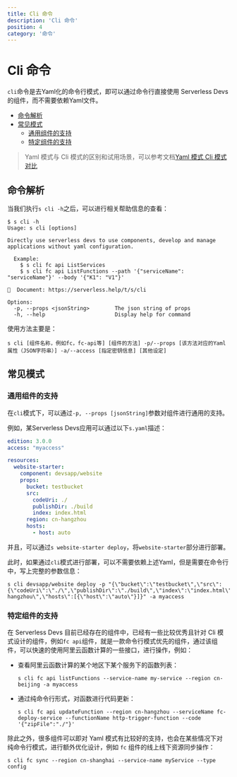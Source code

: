 ```yaml
---
title: Cli 命令
description: 'Cli 命令'
position: 4
category: '命令'
---
```

# Cli 命令

`cli`命令是去Yaml化的命令行模式，即可以通过命令行直接使用 Serverless Devs 的组件，而不需要依赖Yaml文件。

- [命令解析](#命令解析)
- [常见模式](#常见模式)
    - [通用组件的支持](#通用组件的支持)
    - [特定组件的支持](#特定组件的支持)

> Yaml 模式与 Cli 模式的区别和试用场景，可以参考文档[Yaml 模式 Cli 模式对比](./../yaml_and_cli.md)

## 命令解析

当我们执行`s cli -h`之后，可以进行相关帮助信息的查看：

```shell script
$ s cli -h
Usage: s cli [options]

Directly use serverless devs to use components, develop and manage applications without yaml configuration.
  
  Example:
    $ s cli fc api ListServices
    $ s cli fc api ListFunctions --path '{"serviceName": "serviceName"}' --body '{"K1": "V1"}'
    
📖  Document: https://serverless.help/t/s/cli

Options:
  -p, --props <jsonString>        The json string of props
  -h, --help                      Display help for command
```

使用方法主要是：

```shell script
s cli [组件名称，例如fc，fc-api等] [组件的方法] -p/--props [该方法对应的Yaml属性（JSON字符串）] -a/--access [指定密钥信息] [其他设定]
```


## 常见模式

### 通用组件的支持

在`cli`模式下，可以通过`-p, --props [jsonString]`参数对组件进行通用的支持。

例如，某Serverless Devs应用可以通过以下`s.yaml`描述：

```yaml
edition: 3.0.0
access: "myaccess"

resources:
  website-starter:
    component: devsapp/website
    props:
      bucket: testbucket
      src:
        codeUri: ./
        publishDir: ./build
        index: index.html
      region: cn-hangzhou
      hosts:
        - host: auto
```

并且，可以通过`s website-starter deploy`，将`website-starter`部分进行部署。

此时，如果通过`cli`模式进行部署，可以不需要依赖上述Yaml，但是需要在命令行中，写上完整的参数信息：

```shell script
s cli devsapp/website deploy -p "{\"bucket\":\"testbucket\",\"src\":{\"codeUri\":\"./\",\"publishDir\":\"./build\",\"index\":\"index.html\"},\"region\":\"cn-hangzhou\",\"hosts\":[{\"host\":\"auto\"}]}" -a myaccess
```

### 特定组件的支持

在 Serverless Devs 目前已经存在的组件中，已经有一些比较优秀且针对 Cli 模式设计的组件，例如`fc api`组件，就是一款命令行模式优先的组件，通过该组件，可以快速的使用阿里云函数计算的一些接口，进行操作，例如：

- 查看阿里云函数计算的某个地区下某个服务下的函数列表：
    ```shell script
    s cli fc api listFunctions --service-name my-service --region cn-beijing -a myaccess
    ```
- 通过纯命令行形式，对函数进行代码更新：
    ```shell script
    s cli fc api updateFunction --region cn-hangzhou --serviceName fc-deploy-service --functionName http-trigger-function --code '{"zipFile":"./"}'
    ```

除此之外，很多组件可以即对 Yaml 模式有比较好的支持，也会在某些情况下对 纯命令行模式，进行额外优化设计，例如 `fc` 组件的线上线下资源同步操作：
```shell script
s cli fc sync --region cn-shanghai --service-name myService --type config
```